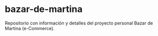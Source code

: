 # bazar-de-martina
Repositorio con información y detalles del proyecto personal Bazar de Martina (e-Commerce).

